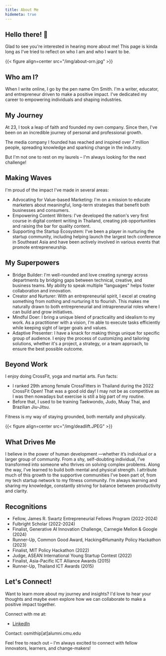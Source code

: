```yaml
---
title: About Me
hidemeta: true
---
```


## Hello there! 👋 
Glad to see you're interested in hearing more about me! This page is kinda long as I've tried to reflect on who I am and who I want to be.

{{< figure align=center src="/img/about-orn.jpg" >}}

## Who am I?
When I write online, I go by the pen name Orn Smith.
I'm a writer, educator, and entrepreneur driven to make a positive impact. I've dedicated my career to empowering individuals and shaping industries.

## My Journey
At 23, I took a leap of faith and founded my own company. Since then, I've been on an incredible journey of personal and professional growth.

The media company I founded has reached and inspired over 7 million people, spreading knowledge and sparking change in the industry.

But I'm not one to rest on my laurels – I'm always looking for the next challenge!

## Making Waves
I'm proud of the impact I've made in several areas:
- Advocating for Value-based Marketing: I'm on a mission to educate marketers about meaningful, long-term strategies that benefit both businesses and consumers.
- Empowering Content Writers: I've developed the nation's very first course in digital content writing in Thailand, creating job opportunities and raising the bar for quality content.
- Supporting the Startup Ecosystem: I've been a player in nurturing the startup community, including helping launch the largest tech conference in Southeast Asia and have been actively involved in various events that promote entrepreneurship.

## My Superpowers
- Bridge Builder: I'm well-rounded and love creating synergy across departments by bridging gaps between technical, creative, and business teams. My ability to speak multiple "languages" helps foster collaboration and innovation.
- Creator and Nurturer: With an entrepreneurial spirit, I excel at creating something from nothing and nurturing it to flourish. This makes me naturally drawn to both entrepreneurial and intrapreneurial roles where I can build and grow initiatives.
- Mindful Doer: I bring a unique blend of practicality and idealism to my work. As a practitioner with a vision, I'm able to execute tasks efficiently while keeping sight of larger goals and values.
- Adaptive Presenter: I have a knack for making things unique for specific group of audience. I enjoy the process of customizing and tailoring solutions, whether it's a project, a strategy, or a team approach, to ensure the best possible outcome.

## Beyond Work
I enjoy doing CrossFit, yoga and martial arts.
Fun facts:
- I ranked 29th among female CrossFitters in Thailand during the 2022 CrossFit Open! That was a good old day! I may not be as competitive as I was then nowadays but exercise is still a big part of my routine.
- Before that, I used to be training Taekwondo, Judo, Muay Thai, and Brazilian Jiu-Jitsu.

Fitness is my way of staying grounded, both mentally and physically.

{{< figure align=center src="/img/deadlift.JPEG" >}}

## What Drives Me
I believe in the power of human development —whether it’s individual or a larger group of community. From a shy, self-doubting individual, I’ve transformed into someone who thrives on solving complex problems. Along the way, I’ve learned to build both mental and physical strength. I attribute much of this growth to the supportive communities I’ve been part of, from my tech startup network to my fitness community. I’m always learning and sharing my knowledge, constantly striving for balance between productivity and clarity.

## Recognitions
- Fellow, James R. Swartz Entrepreneurial Fellows Program (2022-2024)
- Fulbright Scholar (2022-2024)
- Finalist, Generative AI Innovation Challenge, Carnegie Mellon & Google (2024)
- Runner-Up, Common Good Award, Hacking4Humanity Policy Hackathon (2023)
- Finalist, MIT Policy Hackathon (2022)
- Judge, ASEAN International Young Startup Contest (2022)
- Finalist, Asia-Pacific ICT Alliance Awards (2015)
- Runner-Up, Thailand ICT Awards (2015)

## Let's Connect!
Want to learn more about my journey and insights? I'd love to hear your thoughts and maybe even explore how we can collaborate to make a positive impact together.

Connect with me at:
- [LinkedIn](https://www.linkedin.com/in/ornsmith/)

Contact: osmithip[at]alumni.cmu.edu

Feel free to reach out – I'm always excited to connect with fellow innovators, learners, and change-makers!
